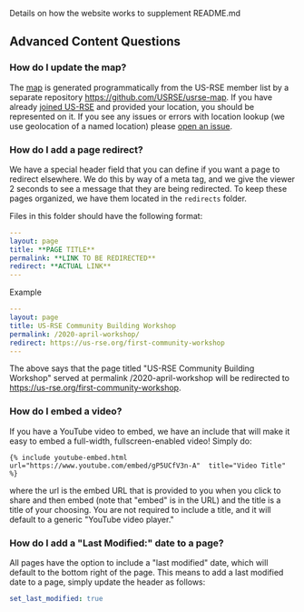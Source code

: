 Details on how the website works to supplement README.md


## Advanced Content Questions

### How do I update the map?

The [map](https://us-rse.org/usrse-map/) is generated programmatically from the US-RSE member list by a separate repository https://github.com/USRSE/usrse-map.  If you
have already [joined US-RSE](https://us-rse.org/join) and provided your location,
you should be represented on it. If you see any issues or errors with location
lookup (we use geolocation of a named location) please [open an issue](https://github.com/USRSE/usrse-map/issues).

### How do I add a page redirect?

We have a special header field that you can define if you want a page to redirect 
elsewhere. We do this by way of a meta tag, and we give the viewer 2 seconds
to see a message that they are being redirected.  To keep these pages
organized, we have them located in the `redirects` folder.  

Files in this folder should have the following format:

```yaml
---
layout: page
title: **PAGE TITLE**
permalink: **LINK TO BE REDIRECTED**
redirect: **ACTUAL LINK**
---
```

Example

```yaml
---
layout: page
title: US-RSE Community Building Workshop
permalink: /2020-april-workshop/
redirect: https://us-rse.org/first-community-workshop
---
```

The above says that the page titled "US-RSE Community Building Workshop" served
at permalink /2020-april-workshop will be redirected to 
https://us-rse.org/first-community-workshop.


### How do I embed a video?

If you have a YouTube video to embed, we have an include that will make it easy
to embed a full-width, fullscreen-enabled video! Simply do:

```
{% include youtube-embed.html url="https://www.youtube.com/embed/gP5UCfV3n-A"  title="Video Title" %}
```

where the url is the embed URL that is provided to you when you click to share
and then embed (note that "embed" is in the URL) and the title is a title of your
choosing. You are not required to include a title, and it will default to a generic
"YouTube video player."

### How do I add a "Last Modified:" date to a page?

All pages have the option to include a "last modified" date, which will default to the bottom
right of the page. This means to add a last modified date to a page, simply update the header as follows:

```yaml
set_last_modified: true
```
